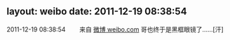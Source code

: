 layout: weibo
date: 2011-12-19 08:38:54
---
<meta name="referrer" content="no-referrer" />

2011-12-19 08:38:54  &nbsp;&nbsp;&nbsp;&nbsp;&nbsp;&nbsp; 来自 <a href="http://weibo.com/" rel="nofollow">微博 weibo.com</a>
哥也终于是黑框眼镜了……[汗] ​​​
